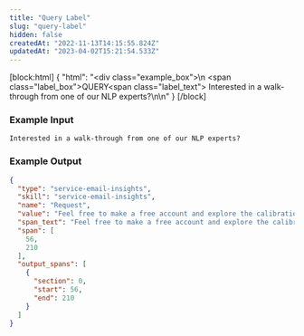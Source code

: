 ```yaml
---
title: "Query Label"
slug: "query-label"
hidden: false
createdAt: "2022-11-13T14:15:55.824Z"
updatedAt: "2023-04-02T15:21:54.533Z"
---
```

[block:html]
{
  "html": "<div class=\"example_box\">\n <span class=\"label_box\">QUERY</span><span class=\"label_text\"> Interested in a walk-through from one of our NLP experts?\n</div>\n"
}
[/block]



### Example Input

```
Interested in a walk-through from one of our NLP experts?
```



### Example Output

```json
{
  "type": "service-email-insights",
  "skill": "service-email-insights",
  "name": "Request",
  "value": "Feel free to make a free account and explore the calibration capabilities, maybe you can launch a batch in the morning and check the results at lunchtime!",
  "span_text": "Feel free to make a free account and explore the calibration capabilities, maybe you can launch a batch in the morning and check the results at lunchtime!",
  "span": [
    56,
    210
  ],
  "output_spans": [
    {
      "section": 0,
      "start": 56,
      "end": 210
    }
  ]
}
```